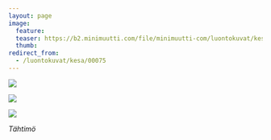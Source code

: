 ```yaml
---
layout: page
image:
  feature:
  teaser: https://b2.minimuutti.com/file/minimuutti-com/luontokuvat/kes%C3%A4/3/DS20470-245px.jpg
  thumb:
redirect_from:
  - /luontokuvat/kesa/00075
---
```


![](https://b2.minimuutti.com/file/minimuutti-com/luontokuvat/kes%C3%A4/4/DS21402-800px.jpg)

![](https://b2.minimuutti.com/file/minimuutti-com/luontokuvat/kes%C3%A4/3/DS20492-800px.jpg)

![](https://b2.minimuutti.com/file/minimuutti-com/luontokuvat/kes%C3%A4/3/DS20499-800px.jpg)

*Tähtimö*
